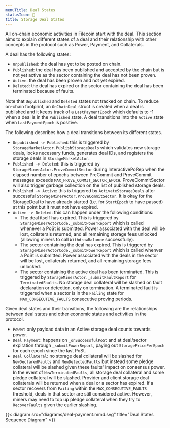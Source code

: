 ```yaml
---
menuTitle: Deal States
statusIcon: 🔁
title: Storage Deal States
---
```


All on-chain economic activities in Filecoin start with the deal. This section aims to explain different states of a deal and their relationship with other concepts in the protocol such as Power, Payment, and Collaterals.

A deal has the following states:

- `Unpublished`: the deal has yet to be posted on chain.
- `Published`: the deal has been published and accepted by the chain but is not yet active as the sector containing the deal has not been proven.
- `Active`: the deal has been proven and not yet expired.
- `Deleted`: the deal has expired or the sector containing the deal has been terminated because of faults.

Note that `Unpublished` and `Deleted` states not tracked on chain. To reduce on-chain footprint, an `OnChainDeal` struct is created when a deal is published and it keeps track of a `LastPaymentEpoch` which defaults to -1 when a deal is in the `Published` state. A deal transitions into the `Active` state when `LastPaymentEpoch` is positive.

The following describes how a deal transitions between its different states.

- `Unpublished -> Published`: this is triggered by `StorageMarketActor.PublishStorageDeals` which validates new storage deals, locks necessary funds, generates deal IDs, and registers the storage deals in `StorageMarketActor`.
- `Published -> Deleted`: this is triggered by `StorageMinerActor.ProveCommitSector` during InteractivePoRep when the elapsed number of epochs between PreCommit and ProveCommit messages exceeds `MAX_PROVE_COMMIT_SECTOR_EPOCH`. ProveCommitSector will also trigger garbage collection on the list of published storage deals.
- `Published -> Active`: this is triggered by `ActivateStorageDeals` after successful `StorageMinerActor.ProveCommitSector`. It is okay for the StorageDeal to have already started (i.e. for `StartEpoch` to have passed) at this point but it must not have expired.
- `Active -> Deleted`: this can happen under the following conditions:
  - The deal itself has expired. This is triggered by `StorageMinerActorCode._submitPowerReport` which is called whenever a PoSt is submitted. Power associated with the deal will be lost, collaterals returned, and all remaining storage fees unlocked (allowing miners to call `WithdrawBalance` successfully).
  - The sector containing the deal has expired. This is triggered by `StorageMinerActorCode._submitPowerReport` which is called whenver a PoSt is submitted. Power associated with the deals in the sector will be lost, collaterals returned, and all remaining storage fees unlocked.
  - The sector containing the active deal has been terminated. This is triggered by `StorageMinerActor._submitFaultReport` for `TerminatedFaults`. No storage deal collateral will be slashed on fault declaration or detection, only on termination. A terminated fault is triggered when a sector is in the `Failing` state for `MAX_CONSECUTIVE_FAULTS` consecutive proving periods.

Given deal states and their transitions, the following are the relationships between deal states and other economic states and activities in the protocol.

- `Power`: only payload data in an Active storage deal counts towards power.
- `Deal Payment`: happens on `_onSuccessfulPoSt` and at deal/sector expiration through `_submitPowerReport`, paying out `StoragePricePerEpoch` for each epoch since the last PoSt.
- `Deal Collateral`: no storage deal collateral will be slashed for `NewDeclaredFaults` and `NewDetectedFaults` but instead some pledge collateral will be slashed given these faults' impact on consensus power. In the event of `NewTerminatedFaults`, all storage deal collateral and some pledge collateral will be slashed. Provider and client storage deal collaterals will be returned when a deal or a sector has expired. If a sector recovers from `Failing` within the `MAX_CONSECUTIVE_FAULTS` threshold, deals in that sector are still considered active. However, miners may need to top up pledge collateral when they try to `RecoverFaults` given the earlier slashing.

{{< diagram src="diagrams/deal-payment.mmd.svg" title="Deal States Sequence Diagram" >}}
